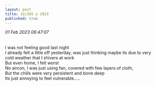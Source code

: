```yaml
---
layout: post
title: 32/365 y 2023
published: true
---
```

_01 Feb 2023 06:47:07_
<br>
<br>
<br>
I was not feeling good last night
<br>
I already felt a little off yesterday, was just thinking maybe its due to very cold weather that I shivers at work
<br>
But even home, I felt worst
<br>
No aircon, I was just using fan, covered with few layers of cloth,
<br>
But the chills were very persistent and bone deep
<br>
Its just annoying to feel vulnerable.....
